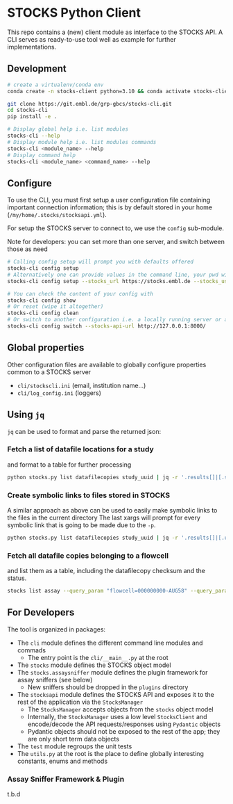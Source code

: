 # STOCKS Python Client

This repo contains a (new) client module as interface to the STOCKS API. 
A CLI serves as ready-to-use tool well as example for further implementations.

## Development

```bash
# create a virtualenv/conda env 
conda create -n stocks-client python=3.10 && conda activate stocks-client

git clone https://git.embl.de/grp-gbcs/stocks-cli.git
cd stocks-cli
pip install -e .

# Display global help i.e. list modules
stocks-cli --help
# Display module help i.e. list modules commands
stocks-cli <module_name> --help 
# Display command help 
stocks-cli <module_name> <command_name> --help
```

## Configure
To use the CLI, you must first setup a user configuration file containing important connection information; this is by 
default stored in your home (`/my/home/.stocks/stocksapi.yml`).

For setup the STOCKS server to connect to, we use the `config` sub-module.  

Note for developers: you can set more than one server, and switch between those as need 

```bash
# Calling config setup will prompt you with defaults offered
stocks-cli config setup
# Alternatively one can provide values in the command line, your pwd will be prompted
stocks-cli config setup --stocks_url https://stocks.embl.de --stocks_user <username> --unix_group <group>

# You can check the content of your config with 
stocks-cli config show
# Or reset (wipe it altogether)
stocks-cli config clean
# Or switch to another configuration i.e. a locally running server or a test server (useful for developpers)
stocks-cli config switch --stocks-api-url http://127.0.0.1:8000/

```

## Global properties
Other configuration files are available to globally configure properties common to a STOCKS server 
- `cli/stockscli.ini` (email, institution name...)
- `cli/log_config.ini` (loggers)

## Using `jq`

`jq` can be used to format and parse the returned json:

### Fetch a list of datafile locations for a study

and format to a table for further processing

```bash
python stocks.py list datafilecopies study_uuid | jq -r '.results[]|[.shortname, .uri, .readtype] | @tsv'
```

### Create symbolic links to files stored in STOCKS

A similar approach as above can be used to easily make symbolic links to the files in the current directory
The last xargs will prompt for every symbolic link that is going to be made due to the `-p`.
```bash
python stocks.py list datafilecopies study_uuid | jq -r '.results[]|[.uri, .shortname] | @tsv' | xargs -p -n 2 ln -s
```

### Fetch all datafile copies belonging to a flowcell

and list them as a table, including the datafilecopy checksum and the status.

```bash
stocks list assay --query_param "flowcell=000000000-AUG58" --query_param "fields=id" | jq -r '.results[]|[.id] | @tsv' | xargs -I{} -n 1 stocks list datafilecopies {} | jq -r '.results[]|[.uri, .checksum, .status.value] | @tsv'
```

## For Developers
The tool is organized in packages:
- The `cli` module defines the different command line modules and commads
   - The entry point is the `cli/__main__.py` at the root
- The `stocks` module defines the STOCKS object model 
- The `stocks.assaysniffer` module defines the plugin framework for assay sniffers (see below)
   - New sniffers should be dropped in the `plugins` directory   
- The `stocksapi` module defines the STOCKS API and exposes it to the rest of the application via the `StocksManager`
   - The `StocksManager` accepts objects from the `stocks` object model
   - Internally, the `StocksManager` uses a low level `StocksClient` and encode/decode the API requests/responses using `Pydantic` objects
   - Pydantic objects should not be exposed to the rest of the app; they are only short term data objects 
- The `test` module regroups the unit tests
- The `utils.py` at the root is the place to define globally interesting constants, enums and methods


### Assay Sniffer Framework & Plugin
t.b.d